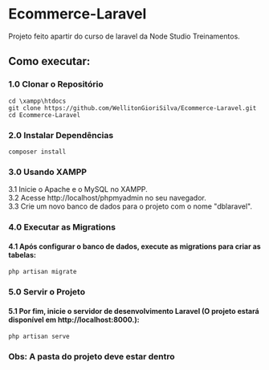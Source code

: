 # Ecommerce-Laravel

Projeto feito apartir do curso de laravel da Node Studio Treinamentos.

## Como executar:

### 1.0 Clonar o Repositório
``cd \xampp\htdocs``  
``git clone https://github.com/WellitonGioriSilva/Ecommerce-Laravel.git``  
``cd Ecommerce-Laravel``

### 2.0 Instalar Dependências
``composer install``

### 3.0 Usando XAMPP
3.1 Inicie o Apache e o MySQL no XAMPP.  
3.2 Acesse http://localhost/phpmyadmin no seu navegador.  
3.3 Crie um novo banco de dados para o projeto com o nome "dblaravel".

### 4.0 Executar as Migrations
#### 4.1 Após configurar o banco de dados, execute as migrations para criar as tabelas:  
``php artisan migrate``

### 5.0 Servir o Projeto
#### 5.1 Por fim, inicie o servidor de desenvolvimento Laravel (O projeto estará disponível em http://localhost:8000.):  
``php artisan serve``

### Obs: A pasta do projeto deve estar dentro
